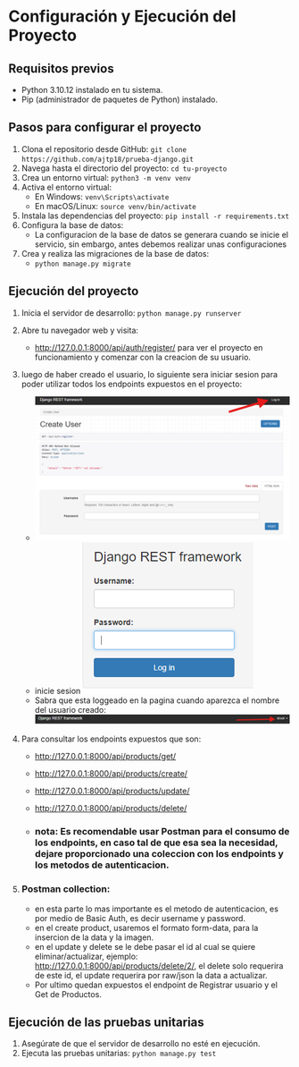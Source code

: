 # Configuración y Ejecución del Proyecto

## Requisitos previos
- Python 3.10.12 instalado en tu sistema.
- Pip (administrador de paquetes de Python) instalado.

## Pasos para configurar el proyecto
1. Clona el repositorio desde GitHub: `git clone https://github.com/ajtp18/prueba-django.git`
2. Navega hasta el directorio del proyecto: `cd tu-proyecto`
3. Crea un entorno virtual: `python3 -m venv venv`
4. Activa el entorno virtual:
    - En Windows: `venv\Scripts\activate`
    - En macOS/Linux: `source venv/bin/activate`
5. Instala las dependencias del proyecto: `pip install -r requirements.txt`
6. Configura la base de datos:
    - La configuracion de la base de datos se generara cuando se inicie el servicio, sin embargo, antes debemos realizar unas configuraciones
7. Crea y realiza las migraciones de la base de datos:
    - `python manage.py migrate`

## Ejecución del proyecto
1. Inicia el servidor de desarrollo: `python manage.py runserver`
2. Abre tu navegador web y visita:
    - http://127.0.0.1:8000/api/auth/register/ para ver el proyecto en funcionamiento y comenzar con la creacion de su usuario.
3. luego de haber creado el usuario, lo siguiente sera iniciar sesion para poder utilizar todos los endpoints expuestos en el proyecto:
    - ![alt text](media/image.png)
    - inicie sesion 
        ![alt text](media/image-1.png)
    - Sabra que esta loggeado en la pagina cuando aparezca el nombre del usuario creado:
    ![alt text](media/image-2.png)
4. Para consultar los endpoints expuestos que son:

    - http://127.0.0.1:8000/api/products/get/
    - http://127.0.0.1:8000/api/products/create/
    - http://127.0.0.1:8000/api/products/update/
    - http://127.0.0.1:8000/api/products/delete/

    - ### nota: Es recomendable usar Postman para el consumo de los endpoints, en caso tal de que esa sea la necesidad, dejare proporcionado una coleccion con los endpoints y los metodos de autenticacion.

5. ### Postman collection:
    - en esta parte lo mas importante es el metodo de autenticacion, es por medio de Basic Auth, es decir username y password.
    - en el create product, usaremos el formato form-data, para la insercion de la data y la imagen.
    - en el update y delete se le debe pasar el id al cual se quiere eliminar/actualizar, ejemplo: http://127.0.0.1:8000/api/products/delete/2/, el delete solo requerira de este id, el update requerira por raw/json la data a actualizar.
    - Por ultimo quedan expuestos el endpoint de Registrar usuario y el Get de Productos.

## Ejecución de las pruebas unitarias
1. Asegúrate de que el servidor de desarrollo no esté en ejecución.
2. Ejecuta las pruebas unitarias: `python manage.py test`